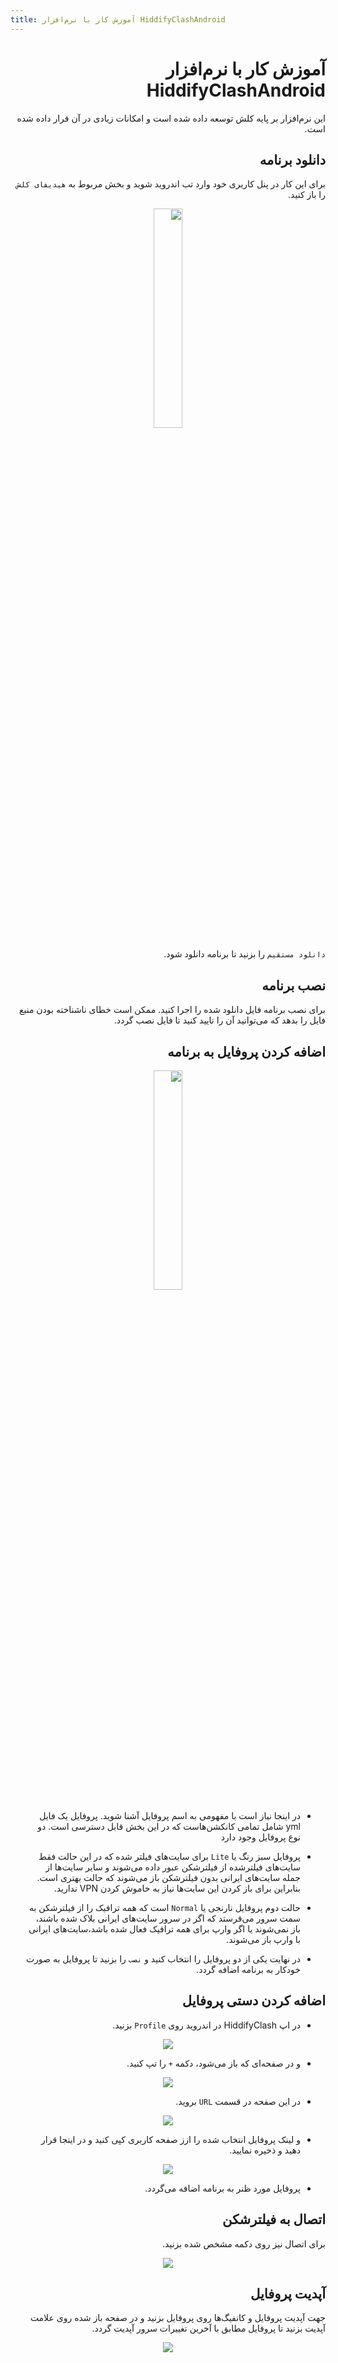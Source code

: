 ```yaml
---
title: آموزش کار با نرم‌افزار HiddifyClashAndroid
---
```



<div dir=rtl markdown=1>

# آموزش کار با نرم‌افزار HiddifyClashAndroid

<!--
این نرم افزار شبیه کلش هست با این تفاوت که از پروتکل‌های بیشتری پشتیبانی می‌کنه
روی هیدیفای کلش کلیک کنید تا گزینه ها رو برای شما بیاره، اولین گزینه مربوط به نصب نرم افزار هست. دو گزینه دیگه حالت های مختلفی هستن که شما می تونین برای نوع تونل گوشیتون انتخاب کنین، «حالت برای همه سایت‌های خارجی»، اگر این گزینه رو انتخاب کنین ترافیک سایت های ایرانی رو از تونل عبور نمی ده و تمام سایت ها و سرور هایی رو که در خارج از ایران قرار داره رو تونل می کنه اما «حالت فقط برای سایت‌های فیلتر شده»، فقط سایت هایی رو از تونل عبور می ده که فیلتر شدن و بنابراین سرعت شبکه شما بیشتر هست و ترافیکی که روی سرور هست کمتر می شه.
برای اضافه کردن لینک کافیه روی کزینه مورد نظر خودتون کلیک کنین تا به صورت اتوماتیک وارد نرم افزارتون بشه، در صورتی که می خواین حالت دستی فعال کنین روی علامت QR بارکد کلیک کنید سپس دکمه‌ی «کپی» رو بزنید. بعدش وارد نرم افزار Hiddify Android قسمت پروفایل وارد بشید روی علامت بعلاوه کلیک کنید و بعد از اون url را انتخاب کنید و در قسمت url کد کپی شده رو پیست کنید و در نهایت علامت ذخیره (save)رو بزنید.

-->

این نرم‌افزار بر پایه کلش توسعه داده شده است و امکانات زیادی در آن قرار داده شده است.

## دانلود برنامه

 برای این کار در پنل کاربری خود وارد تب اندروید شوید و بخش مربوط به `هیدیفای کلش` را باز کنید.

<div align=center markdown=1>
<img width=30% src="https://github.com/hiddify/hiddify-config/assets/125398461/52cdca09-d12d-4b17-a214-2e21c6c77eb4" />
</div>


`دانلود مستقیم` را بزنید تا برنامه دانلود شود.

## نصب برنامه
برای نصب برنامه فایل دانلود شده را اجرا کنید. ممکن است خطای ناشناخته بودن منبع فایل را بدهد که می‌توانید آن را تایید کنید تا فایل نصب گردد.

## اضافه کردن پروفایل به برنامه

<div align=center markdown=1>
<img width=30% src="https://github.com/hiddify/hiddify-config/assets/125398461/5113a30c-116b-498a-9634-45007e5d1929" />
</div>


*  در اینجا نیاز است با مفهومی به اسم پروفایل آشنا شوید. پروفایل یک فایل yml شامل تمامی کانکشن‌هاست که در این بخش قابل دسترسی است. دو نوع پروفایل وجود دارد

* پروفایل سبز رنگ یا `Lite` برای سایت‌های فیلتر شده که در این حالت فقط سایت‌های فیلترشده از فیلترشکن عبور داده می‌شوند و سایر سایت‌ها از جمله سایت‌های ایرانی بدون فیلترشکن باز می‌شوند که حالت بهتری است. بنابراین برای باز کردن این سایت‌ها نیاز به خاموش کردن VPN ندارید.

* حالت دوم پروفایل نارنجی یا `Normal` است که همه ترافیک را از فیلترشکن به سمت سرور می‌فرستد که اگر در سرور سایت‌های ایرانی بلاک شده باشند، باز نمی‌شوند یا اگر وارپ برای همه ترافیک فعال شده باشد،‌سایت‌های ایرانی با وارپ باز می‌شوند.

* در نهایت یکی از دو پروفایل را انتخاب کنید و `نصب` را بزنید تا پروفایل به صورت خودکار به برنامه اضافه گردد.


##  اضافه کردن دستی پروفایل
* در اپ HiddifyClash در اندروید روی `Profile`‌ بزنید.

<div align=center markdown=1>
<img src="https://github.com/hiddify/hiddify-config/assets/125398461/18a7595d-fe50-4c6b-96cd-871f96c10be9" />
</div>


*  و در صفحه‌ای که باز می‌شود، دکمه `+` را تپ کنید.

<div align=center markdown=1>
<img src="https://github.com/hiddify/hiddify-config/assets/125398461/19501548-8bb9-45f4-bf93-a2a45bf4b052" />
</div>



* در این صفحه در قسمت `URL` بروید.

<div align=center markdown=1>
<img src="https://github.com/hiddify/hiddify-config/assets/125398461/f628a291-fb82-4092-bcc6-7c3afcb05247" />
</div>


* و لینک پروفایل انتخاب شده را ازز صفحه کاربری کپی کنید و در اینجا قرار دهید و ذخیره نمایید.

<div align=center markdown=1>
<img src="https://github.com/hiddify/hiddify-config/assets/125398461/c2719915-f59e-4d7b-989e-6af89be167c9" />
</div>


* پروفایل مورد ظنر به برنامه اضافه می‌گردد.

## اتصال به فیلترشکن
برای اتصال نیز روی دکمه مشخص شده بزنید.

<div align=center markdown=1>
<img src="https://github.com/hiddify/hiddify-config/assets/125398461/4c041134-3f97-4126-999b-7507a6207cc9" />
</div>


## آپدیت پروفایل
جهت آپدیت پروفایل و کانفیگ‌ها روی پروفایل بزنید و در صفحه باز شده روی علامت آپدیت بزنید تا پروفایل مطابق با آخرین تغییرات سرور آپدیت گردد.

<div align=center markdown=1>
<img src="https://github.com/hiddify/hiddify-config/assets/125398461/114d34de-9eab-40c6-9f97-b92eca3e24a6" />
</div>
